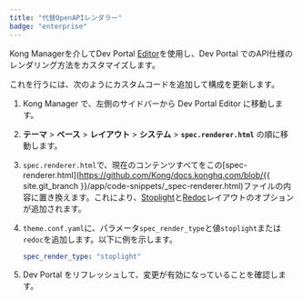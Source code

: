 ```yaml
---
title: "代替OpenAPIレンダラー"
badge: "enterprise"
---
```

Kong Managerを介してDev Portal [Editor](/gateway/{{page.release}}/kong-enterprise/dev-portal/using-the-editor/)を使用し、Dev Portal でのAPI仕様のレンダリング方法をカスタマイズします。

これを行うには、次のようにカスタムコードを追加して構成を更新します。

1. Kong Manager で、左側のサイドバーから Dev Portal Editor に移動します。

2. **テーマ** > **ベース** > **レイアウト** > **システム** > **`spec.renderer.html`** の順に移動します。

3. `spec.renderer.html`で、現在のコンテンツすべてをこの[spec\-renderer.html](https://github.com/Kong/docs.konghq.com/blob/{{ site.git_branch }}/app/code-snippets/_spec-renderer.html)ファイルの内容に置き換えます。これにより、[Stoplight](https://meta.stoplight.io/docs/platform/ZG9jOjIwNjk2MQ-welcome-to-the-stoplight-docs)と[Redoc](https://github.com/Redocly/redoc)レイアウトのオプションが追加されます。

4. `theme.conf.yaml`に、パラメータ`spec_render_type`と値`stoplight`または`redoc`を追加します。以下に例を示します。

   ```yaml
   spec_render_type: "stoplight"
   ```

5. Dev Portal をリフレッシュして、変更が有効になっていることを確認します。

